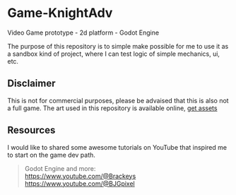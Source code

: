# Game-KnightAdv
Video Game prototype - 2d platform - Godot Engine 


The purpose of this repository is to simple make possible for me to use it as a sandbox kind of project, where
I can test logic of simple mechanics, ui, etc.

## Disclaimer
This is not for commercial purposes, please be advaised that this is also not a full game. 
The art used in this repository is available online, [get assets](https://www.youtube.com/redirect?event=video_description&redir_token=QUFFLUhqbFduS3FXZGduSEZveVh1WUFENVNyWDhfOHBpd3xBQ3Jtc0trVUFfR2dpSVloYk9oNzZhei1pVDRrRG9GMjVVWnFzOHFoNVFwcWN2Vm9aMmhhLUY0Ty03WlpXdlMxX0ZPVHh1dmtZYTljNXM0d09OYzRHdGJFNl9ndktqOUVEVUg0M3NPdUhvdjA2VjlpUjc1SnJCbw&q=https%3A%2F%2Fbrackeysgames.itch.io%2Fbrackeys-platformer-bundle&v=LOhfqjmasi0)


## Resources
I would like to shared some awesome tutorials on YouTube that inspired me to start on the game dev path.

> Godot Engine and more:
> <br>https://www.youtube.com/@Brackeys
> <br>https://www.youtube.com/@BJGpixel
